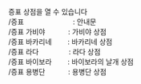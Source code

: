 증표 상점을 열 수 있습니다  
/증표　　　　　　　: 안내문  
/증표 가비야　　　 : 가비야 상점  
/증표 바카리네　　 : 바카리네 상점  
/증표 라다　　　　 : 라다 상점  
/증표 바이보라　　 : 바이보라의 날개 상점  
/증표 용병단　　　 : 용병단 상점  